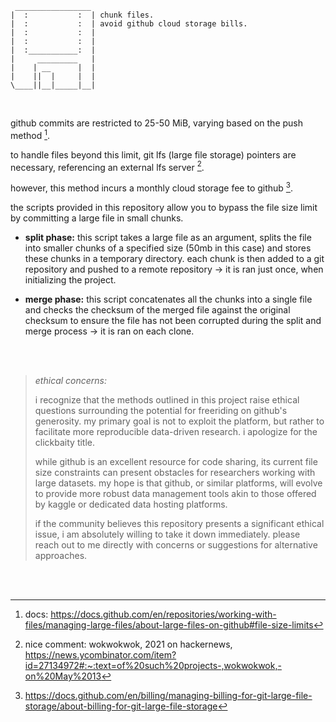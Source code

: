 ```
 _________________
|  :           :  | chunk files.
|  :           :  | avoid github cloud storage bills.
|  :           :  | 
|  :           :  |
|  :___________:  |
|     _________   |
|    | __      |  |
|    ||  |     |  |
\____||__|_____|__|
```

<br>

github commits are restricted to 25-50 MiB, varying based on the push method [^1].

to handle files beyond this limit, git lfs (large file storage) pointers are necessary, referencing an external lfs server [^2].

however, this method incurs a monthly cloud storage fee to github [^3].

the scripts provided in this repository allow you to bypass the file size limit by committing a large file in small chunks.

- **split phase:** this script takes a large file as an argument, splits the file into smaller chunks of a specified size (50mb in this case) and stores these chunks in a temporary directory. each chunk is then added to a git repository and pushed to a remote repository → it is ran just once, when initializing the project.

- **merge phase:** this script concatenates all the chunks into a single file and checks the checksum of the merged file against the original checksum to ensure the file has not been corrupted during the split and merge process → it is ran on each clone.

<br><br>

> _ethical concerns:_
> 
> i recognize that the methods outlined in this project raise ethical questions surrounding the potential for freeriding on github's generosity. my primary goal is not to exploit the platform, but rather to facilitate more reproducible data-driven research. i apologize for the clickbaity title.
> 
> while github is an excellent resource for code sharing, its current file size constraints can present obstacles for researchers working with large datasets. my hope is that github, or similar platforms, will evolve to provide more robust data management tools akin to those offered by kaggle or dedicated data hosting platforms.
> 
> if the community believes this repository presents a significant ethical issue, i am absolutely willing to take it down immediately. please reach out to me directly with concerns or suggestions for alternative approaches.

<br><br>

[^1]: docs: https://docs.github.com/en/repositories/working-with-files/managing-large-files/about-large-files-on-github#file-size-limits
[^2]: nice comment: wokwokwok, 2021 on hackernews, https://news.ycombinator.com/item?id=27134972#:~:text=of%20such%20projects-,wokwokwok,-on%20May%2013
[^3]: https://docs.github.com/en/billing/managing-billing-for-git-large-file-storage/about-billing-for-git-large-file-storage
